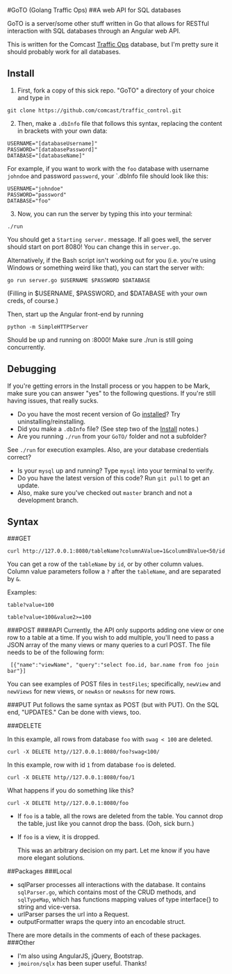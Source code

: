 #GoTO (Golang Traffic Ops)
##A web API for SQL databases

GoTO is a server/some other stuff written in Go that allows for RESTful interaction with SQL databases through an Angular web API.

This is written for the Comcast [Traffic Ops](http://trafficcontrol.apache.org/docs/latest/development/traffic_ops.html) database, but I'm pretty sure it should probably work for all databases.

## Install

1. First, fork a copy of this sick repo. "GoTO" a directory of your choice and type in

```
git clone https://github.com/comcast/traffic_control.git

```
2. Then, make a `.dbInfo` file that follows this syntax, 
  replacing the content in brackets with your own data:
  ```
  USERNAME="[databaseUsername]"
  PASSWORD="[databasePassword]"
  DATABASE="[databaseName]"
  ```
  For example, if you want to work with the `foo` database with username `johndoe` and password `password`, 
  your `.dbInfo file should look like this:
  ```
  USERNAME="johndoe"
  PASSWORD="password"
  DATABASE="foo"
  ```
  3. Now, you can run the server by typing this into your terminal:
  ```
  ./run
  ```
  You should get a `Starting server.` message. If all goes well, the server should start on port 8080! You can change this in `server.go`.

  Alternatively, if the Bash script isn't working out for you (i.e. you're using Windows or something weird like that), you can start the server with:
  ```
  go run server.go $USERNAME $PASSWORD $DATABASE
  ```
(Filling in $USERNAME, $PASSWORD, and $DATABASE with your own creds, of course.)

  Then, start up the Angular front-end by running
  ```
  python -m SimpleHTTPServer
  ```

  Should be up and running on :8000! Make sure ./run is still going concurrently.

## Debugging
  If you're getting errors in the Install process or you happen to be Mark, make sure you can answer "yes" to
  the following questions. If you're still having issues, that really sucks.
  * Do you have the most recent version of Go [installed](https://golang.org/doc/install)? Try uninstalling/reinstalling.
  * Did you make a `.dbInfo` file? (See step two of the [Install](http://github.com/cjqian/GoTO#install) notes.)
  * Are you running `./run` from your `GoTO/` folder and not a subfolder?

  See `./run` for execution examples. Also, are your database credentials correct?
  * Is your `mysql` up and running? Type `mysql` into your terminal to verify.
  * Do you have the latest version of this code? Run `git pull` to get an update. 
  * Also, make sure you've checked out `master` branch and not a development branch.

## Syntax 
###GET 
  ```
  curl http://127.0.0.1:8080/tableName?columnAValue=1&columnBValue<50/id
  ```
  You can get a row of the `tableName` by `id`, or by other column values. 
  Column value parameters follow a `?` after the `tableName`, and are separated by `&`. 

  Examples:
  ```
  table?value<100
  ```

  ```
  table?value<100&value2>=100
  ```
###POST
####API
Currently, the API only supports adding one view or one row to a table at a time. If you wish to add multiple, you'll need to pass a JSON array of the many views or many queries to a curl POST. The file needs to be of the following form: 
 ```
  [{"name":"viewName", "query":"select foo.id, bar.name from foo join bar"}]
  ```

  You can see examples of POST files in `testFiles`; specifically, `newView` and `newViews` for new views, or `newAsn` or `newAsns` for new rows.

###PUT
  Put follows the same syntax as POST (but with PUT). On the SQL end, "UPDATES." Can be done with views, too.

###DELETE

  In this example, all rows from database `foo` with `swag < 100` are deleted. 
  ```
  curl -X DELETE http//127.0.0.1:8080/foo?swag<100/
  ```

  In this example,  row with id `1` from database `foo` is deleted. 
  ```
  curl -X DELETE http//127.0.0.1:8080/foo/1
  ```

  What happens if you do something like this?
  ```
  curl -X DELETE http//127.0.0.1:8080/foo
  ```

* If `foo` is a table, all the rows are deleted from the table. You cannot drop the table, just like you cannot drop the bass. (Ooh, sick burn.)
* If `foo` is a view, it is dropped.

  This was an arbitrary decision on my part. Let me know if you have more elegant solutions.

##Packages
###Local
  * sqlParser processes all interactions with the database. It contains `sqlParser.go`, which contains most of the CRUD methods, and `sqlTypeMap`, which has functions mapping values of type interface{} to string and vice-versa.
  * urlParser parses the url into a Request.
  * outputFormatter wraps the query into an encodable struct.

  There are more details in the comments of each of these packages.
###Other
  * I'm also using AngularJS, jQuery, Bootstrap.
  * `jmoiron/sqlx` has been super useful. Thanks!
